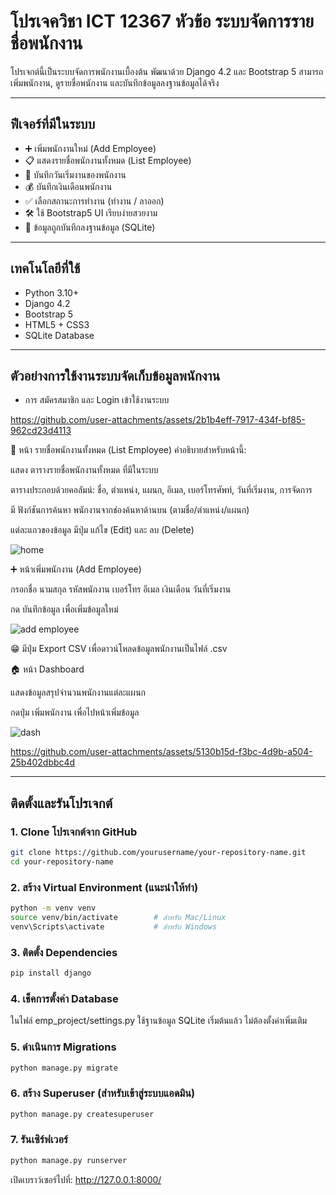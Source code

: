 # โปรเจควิชา ICT 12367 หัวข้อ ระบบจัดการรายชื่อพนักงาน

โปรเจกต์นี้เป็นระบบจัดการพนักงานเบื้องต้น พัฒนาด้วย Django 4.2 และ Bootstrap 5
สามารถเพิ่มพนักงาน, ดูรายชื่อพนักงาน และบันทึกข้อมูลลงฐานข้อมูลได้จริง

---

## ฟีเจอร์ที่มีในระบบ

- ➕ เพิ่มพนักงานใหม่ (Add Employee)
- 📋 แสดงรายชื่อพนักงานทั้งหมด (List Employee)
- 📅 บันทึกวันเริ่มงานของพนักงาน
- 💰 บันทึกเงินเดือนพนักงาน
- ✅ เลือกสถานะการทำงาน (ทำงาน / ลาออก)
- 🛠 ใช้ Bootstrap5 UI เรียบง่ายสวยงาม
- 💾 ข้อมูลถูกบันทึกลงฐานข้อมูล (SQLite)

---

## เทคโนโลยีที่ใช้

- Python 3.10+
- Django 4.2
- Bootstrap 5
- HTML5 + CSS3
- SQLite Database

---

## ตัวอย่างการใช้งานระบบจัดเก็บข้อมูลพนักงาน
- การ สมัครสมาชิก และ Login เข้าใช้งานระบบ


https://github.com/user-attachments/assets/2b1b4eff-7917-434f-bf85-962cd23d4113

📝 หน้า รายชื่อพนักงานทั้งหมด (List Employee)
คำอธิบายสำหรับหน้านี้:

แสดง ตารางรายชื่อพนักงานทั้งหมด ที่มีในระบบ

ตารางประกอบด้วยคอลัมน์: ชื่อ, ตำแหน่ง, แผนก, อีเมล, เบอร์โทรศัพท์, วันที่เริ่มงาน, การจัดการ

มี ฟังก์ชันการค้นหา พนักงานจากช่องค้นหาด้านบน (ตามชื่อ/ตำแหน่ง/แผนก)

แต่ละแถวของข้อมูล มีปุ่ม แก้ไข (Edit) และ ลบ (Delete)

![home](https://github.com/user-attachments/assets/a2c90b21-3b3c-4f10-a2fc-8057a0dffe2c)

➕ หน้าเพิ่มพนักงาน (Add Employee)

กรอกชื่อ นามสกุล รหัสพนักงาน เบอร์โทร อีเมล เงินเดือน วันที่เริ่มงาน

กด บันทึกข้อมูล เพื่อเพิ่มข้อมูลใหม่

![add employee](https://github.com/user-attachments/assets/7763ddff-153e-4b3b-a565-068afed43e20)

😁 มีปุ่ม Export CSV เพื่อดาวน์โหลดข้อมูลพนักงานเป็นไฟล์ .csv

🏠 หน้า Dashboard

แสดงข้อมูลสรุปจำนวนพนักงานแต่ละแผนก

กดปุ่ม เพิ่มพนักงาน เพื่อไปหน้าเพิ่มข้อมูล

![dash](https://github.com/user-attachments/assets/fc2d0433-5afe-4be4-a79c-d8c6c2c0a78f)


https://github.com/user-attachments/assets/5130b15d-f3bc-4d9b-a504-25b402dbbc4d

---

## ติดตั้งและรันโปรเจกต์

### 1. Clone โปรเจกต์จาก GitHub
```bash
git clone https://github.com/yourusername/your-repository-name.git
cd your-repository-name
```

### 2. สร้าง Virtual Environment (แนะนำให้ทำ)
```bash
python -m venv venv
source venv/bin/activate        # สำหรับ Mac/Linux
venv\Scripts\activate           # สำหรับ Windows
```

### 3. ติดตั้ง Dependencies
```bash
pip install django
```

### 4. เช็คการตั้งค่า Database
ในไฟล์ emp_project/settings.py ใช้ฐานข้อมูล SQLite เริ่มต้นแล้ว ไม่ต้องตั้งค่าเพิ่มเติม

### 5. ดำเนินการ Migrations
```bash
python manage.py migrate
```

### 6. สร้าง Superuser (สำหรับเข้าสู่ระบบแอดมิน)
```bash
python manage.py createsuperuser
```

### 7. รันเซิร์ฟเวอร์
```bash
python manage.py runserver
```
เปิดเบราว์เซอร์ไปที่: http://127.0.0.1:8000/
